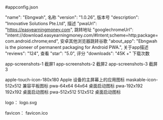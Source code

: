 #appconfig.json

"name": "Ebngwah",  名称
"version": "1.0.26", 版本号
"description": "Innovative Solutions Pte.Ltd", 描述
"pwaUrl": "https://easyearningmoney.com", 跳转地址
"googlechromeUrl": "intent://download.easyearningmoney.com/#Intent;scheme=http;package=com.android.chrome;end", 安卓其他浏览器跳转谷歌
"about_app": "Ebngwah is the pioneer of permanent packaging for Android PWA.", 关于app描述
"reviews": "124",  查看
"star": "5.0", 评分
"downloads": "45K +" 下载次数


app-screenshots-1  截屏1
app-screenshots-2  截屏2
app-screenshots-3  截屏3

apple-touch-icon-180x180   Apple 设备的主屏幕上的应用图标
maskable-icon-512x512  兼容平板图标
pwa-64x64  64x64 桌面启动图标
pwa-192x192  192x192  桌面启动图标
pwa-512x512  512x512  桌面启动图标


logo：
logo.svg 

favicon：
favicon.ico